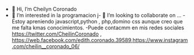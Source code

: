 - 👋 Hi, I’m Cheilyn Coronado
- 👀 I’m interested in  la programacion
j- 💞️ I’m looking to collaborate on ...
-Estoy apreniendo  javascript,python , php,domino css aunque creo que me falta  kmas conocimientos.
-Puede  contacmm  en mis redes sociales  https://twitter.com/CheilinCoronado , https://web.facebook.com/edith.coronado.39589,https://www.instagram.com/cheilin__coronado_06/
<!---
China-7/China-7 is a ✨ special ✨ repository because its `README.md` (this file) appears on your GitHub profile.
You can click the Preview link to take a look at your changes.
--->

